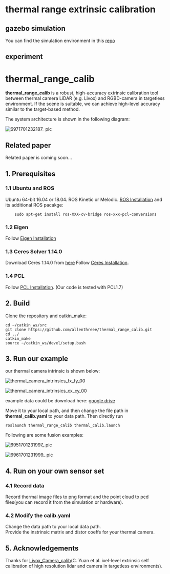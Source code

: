# thermal range extrinsic calibration

## gazebo simulation
You can find the simulation environment in this [repo](https://github.com/allenthreee/thermal_range_calib_simulation) 

## experiment
# thermal_range_calib
**thermal_range_calib** is a robust, high-accuracy extrinsic calibration tool between thermal camera LiDAR (e.g. Livox) and RGBD-camera in targetless environment. If the scene is suitable, we can achieve high-level accuracy similar to the target-based method.

The system architecture is shown in the following diagram:

![6971701232187_ pic](https://github.com/allenthreee/thermal_range_calib/assets/59171742/9f0a9377-5a5e-40fb-ac9f-1d327cab06e3)

## Related paper
Related paper is coming soon...


## 1. Prerequisites
### 1.1 **Ubuntu** and **ROS**
Ubuntu 64-bit 16.04 or 18.04.
ROS Kinetic or Melodic. [ROS Installation](http://wiki.ros.org/ROS/Installation) and its additional ROS pacakge:

```
    sudo apt-get install ros-XXX-cv-bridge ros-xxx-pcl-conversions
```

### 1.2 **Eigen**
Follow [Eigen Installation](http://eigen.tuxfamily.org/index.php?title=Main_Page)

### 1.3 **Ceres Solver 1.14.0**
Download Ceres 1.14.0 from [here](https://github.com/ceres-solver/ceres-solver/releases/tag/1.14.0)
Follow [Ceres Installation](http://ceres-solver.org/installation.html).

### 1.4 **PCL**
Follow [PCL Installation](http://www.pointclouds.org/downloads/linux.html). (Our code is tested with PCL1.7)

## 2. Build
Clone the repository and catkin_make:

```
cd ~/catkin_ws/src
git clone https://github.com/allenthreee/thermal_range_calib.git
cd ../
catkin_make
source ~/catkin_ws/devel/setup.bash
```

## 3. Run our example

our thermal camera intrinsic is shown below:


![thermal_camera_intrinsics_fx_fy_00](https://github.com/allenthreee/thermal_range_calib/assets/59171742/44b04117-4de3-4bc2-94b6-a5fdef8bedb6)


![thermal_camera_intrinsics_cx_cy_00](https://github.com/allenthreee/thermal_range_calib/assets/59171742/a524c0e2-d9aa-4f69-a9fd-3f9bf6035d79)

example data could be download here: [google drive](https://drive.google.com/drive/folders/1qVTr8TDtHo3dQR90_XpZD-76ECm691wW?usp=sharing)

Move it to your local path, and then change the file path in **thermal_calib.yaml** to your data path. Then directly run
```
roslaunch thermal_range_calib thermal_calib.launch
```

Following are some fusion examples:

![6951701231997_ pic](https://github.com/allenthreee/thermal_range_calib/assets/59171742/354e0e90-bd94-49ba-aa44-12f50a86da49)

![6961701231999_ pic](https://github.com/allenthreee/thermal_range_calib/assets/59171742/50cf6868-36bf-49b5-8156-fdf3ee010f9a)


## 4. Run on your own sensor set
### 4.1 Record data
Record thermal image files to png format and the point cloud to pcd files(you can record it from the simulation or hardware).
### 4.2 Modify the **calib.yaml**
Change the data path to your local data path.  
Provide the instrinsic matrix and distor coeffs for your thermal camera. 

## 5. Acknowledgements
Thanks for [Livox_Camera_calib](https://github.com/hku-mars/livox_camera_calib)(C. Yuan et al. ixel-level extrinsic self calibration of high resolution lidar and camera in targetless environments).


